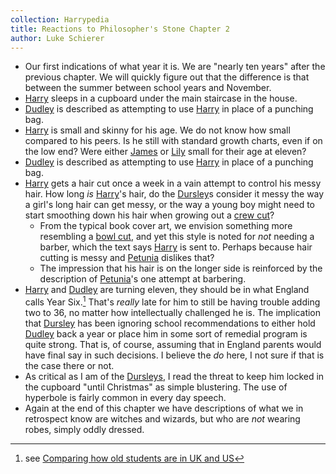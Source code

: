 ```yaml
---
collection: Harrypedia
title: Reactions to Philosopher's Stone Chapter 2
author: Luke Schierer
---
```


* Our first indications of what year it is.  We are "nearly ten years" after the previous chapter. We will quickly figure out that the difference is that between the summer between school years and November. 
* [Harry] sleeps in a cupboard under the main staircase in the house.  
* [Dudley] is described as attempting to use [Harry] in place of a punching bag. 
* [Harry] is small and skinny for his age. We do not know how small compared to his peers.  Is he still with standard growth charts, even if on the low end? Were either [James] or [Lily] small for their age at eleven?
* [Dudley] is described as attempting to use [Harry] in place of a punching bag. 
* [Harry] gets a hair cut once a week in a vain attempt to control his messy hair.  How long *is* [Harry]'s hair, do the [Dursley]s consider it messy the way a girl's long hair can get messy, or the way a young boy might need to start smoothing down his hair when growing out a [crew cut]?  
  * From the typical book cover art, we envision something more resembling a [bowl cut], and yet this style is noted for *not* needing a barber, which the text says [Harry] is sent to.  Perhaps because hair cutting is messy and [Petunia] dislikes that? 
  * The impression that his hair is on the longer side is reinforced by the description of [Petunia]'s one attempt at barbering.
* [Harry] and [Dudley] are turning eleven, they should be in what England calls Year Six.[^240424-2]  That's *really* late for him to still be having trouble adding two to 36, no matter how intellectually challenged he is.  The implication that [Dursley] has been ignoring school recommendations to either hold [Dudley] back a year or place him in some sort of remedial program is quite strong.  That is, of course, assuming that in England parents would have final say in such decisions.  I believe the *do* here, I not sure if that is the case there or not. 
* As critical as I am of the [Dursleys], I read the threat to keep him locked in the cupboard "until Christmas" as simple blustering.  The use of hyperbole is fairly common in every day speech.
* Again at the end of this chapter we have descriptions of what we in retrospect know are witches and wizards, but who are *not* wearing robes, simply oddly dressed. 

[Dursleys]: /harrypedia/people/dursley/ 

[Dursley]: /harrypedia/people/dursley/vernon/

[^240424-2]: see [Comparing how old students are in UK and US](/harrypedia/hogwarts/comparitive_class_ages/)

[Dudley]: /harrypedia/people/dursley/dudley/

[Dursley]: /harrypedia/people/dursley/

[Petunia]: /harrypedia/people/evans/petunia/

[bowl cut]: https://en.wikipedia.org/wiki/Bowl_cut

[crew cut]: https://en.wikipedia.org/wiki/Crew_cut

[Dudley]: /harrypedia/people/dursley/dudley/

[Harry]: /harrypedia/people/potter/harry_james/

[Lily]: /harrypedia/people/evans/lily_j/

[James]: /harrypedia/people/potter/james/
